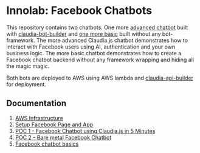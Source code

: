 # Innolab: Facebook Chatbots

This repository contains two chatbots. One more [advanced chatbot](./claudia_bot/README.md) built with [claudia-bot-builder](https://github.com/claudiajs/claudia-bot-builder) and [one more basic](./bare-metal_bot/README.md) built without any bot-framework.
The more advanced Claudia.js chatbot demonstrates how to interact with Facebook users using AI, authentication and your own business logic. The more basic chatbot demonstrates how to create a Facebook chatbot backend without any framework wrapping and hiding all the magic magic.

Both bots are deployed to AWS using AWS lambda and [claudia-api-builder](https://github.com/claudiajs/claudia-api-builder) for deployment.

## Documentation

1. [AWS Infrastructure](docs/aws_infrastructure)
2. [Setup Facebook Page and App](docs/setup_facebook)
3. [POC 1 - Facebook Chatbot using Claudia.js in 5 Minutes](docs/facebook_chatbot_with_claudia_js_in_five_minutes)
4. [POC 2 - Bare metal Facebook Chatbot](docs/bare_metal)
5. [Facebook chatbot basics](docs/fb_chatbot_basics)
